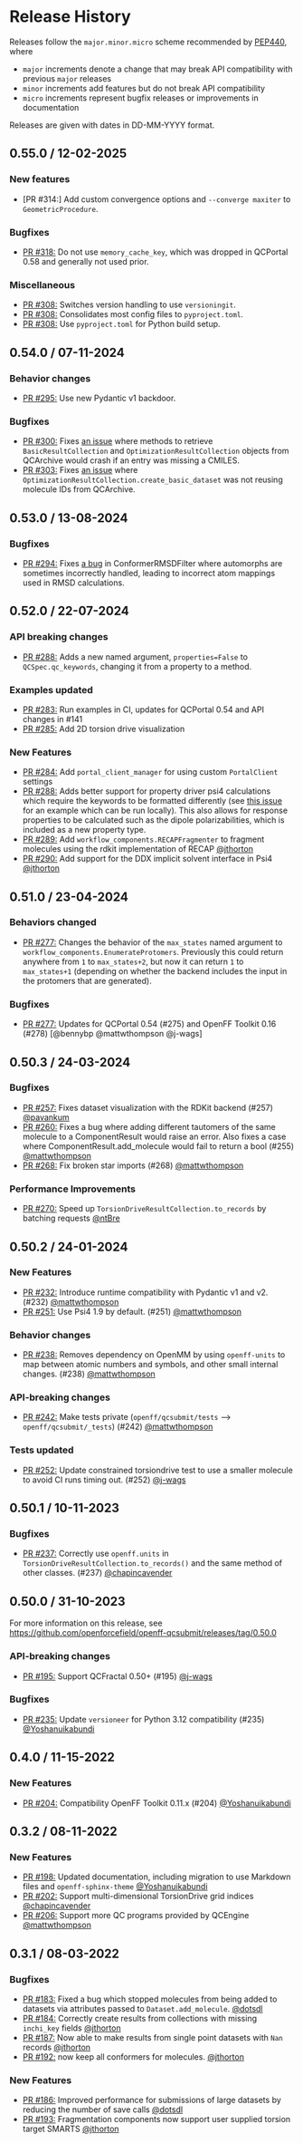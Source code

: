 # Release History

Releases follow the ``major.minor.micro`` scheme recommended by
[PEP440](https://www.python.org/dev/peps/pep-0440/#final-releases), where

* `major` increments denote a change that may break API compatibility with previous `major` releases
* `minor` increments add features but do not break API compatibility
* `micro` increments represent bugfix releases or improvements in documentation

Releases are given with dates in DD-MM-YYYY format.

<!--## Version / Date DD-MM-YYYY -->

## 0.55.0 / 12-02-2025

### New features
* [PR #314:] Add custom convergence options and `--converge maxiter` to `GeometricProcedure`.

### Bugfixes
* [PR #318:] Do not use `memory_cache_key`, which was dropped in QCPortal 0.58 and generally not used prior.

### Miscellaneous
* [PR #308:] Switches version handling to use `versioningit`.
* [PR #308:] Consolidates most config files to `pyproject.toml`.
* [PR #308:] Use `pyproject.toml` for Python build setup.

## 0.54.0 / 07-11-2024

### Behavior changes
- [PR #295:] Use new Pydantic v1 backdoor.

### Bugfixes
* [PR #300:] Fixes [an issue](https://github.com/openforcefield/openff-qcsubmit/issues/299) where methods to retrieve `BasicResultCollection` and `OptimizationResultCollection` objects from QCArchive would crash if an entry was missing a CMILES.
* [PR #303:] Fixes [an issue](https://github.com/openforcefield/openff-qcsubmit/issues/297) where `OptimizationResultCollection.create_basic_dataset` was not reusing molecule IDs from QCArchive.



## 0.53.0 / 13-08-2024

### Bugfixes
* [PR #294:] Fixes [a bug](https://github.com/openforcefield/openff-qcsubmit/issues/223) in ConformerRMSDFilter where automorphs are sometimes incorrectly handled, leading to incorrect atom mappings used in RMSD calculations.  


## 0.52.0 / 22-07-2024

### API breaking changes
* [PR #288:] Adds a new named argument, `properties=False` to `QCSpec.qc_keywords`, changing it from a property to a method. 

### Examples updated

* [PR #283:] Run examples in CI, updates for QCPortal 0.54 and API changes in #141
* [PR #285:] Add 2D torsion drive visualization

### New Features

* [PR #284:] Add `portal_client_manager` for using custom `PortalClient` settings
* [PR #288:] Adds better support for property driver psi4 calculations which require the keywords to be formatted differently (see [this issue](https://github.com/psi4/psi4/issues/3129) for an example which can be run locally). This also allows for response properties to be calculated such as the dipole polarizabilities, which is included as a new property type.
* [PR #289:] Add `workflow_components.RECAPFragmenter` to fragment molecules using the rdkit implementation of RECAP [@jthorton]
* [PR #290:] Add support for the DDX implicit solvent interface in Psi4 [@jthorton]

## 0.51.0 / 23-04-2024

### Behaviors changed

* [PR #277:] Changes the behavior of the `max_states` named argument to `workflow_components.EnumerateProtomers`. Previously this could return anywhere from `1` to `max_states+2`, but now it can return `1` to `max_states+1` (depending on whether the backend includes the input in the protomers that are generated).  

### Bugfixes

* [PR #277:] Updates for QCPortal 0.54 (#275) and OpenFF Toolkit 0.16 (#278) [@bennybp @mattwthompson @j-wags]


## 0.50.3 / 24-03-2024

### Bugfixes

* [PR #257:] Fixes dataset visualization with the RDKit backend (#257) [@pavankum]
* [PR #260:] Fixes a bug where adding different tautomers of the same molecule to a ComponentResult would raise an error. Also fixes a case where ComponentResult.add_molecule would fail to return a bool  (#255) [@mattwthompson]
* [PR #268:] Fix broken star imports (#268) [@mattwthompson]

### Performance Improvements

* [PR #270:] Speed up `TorsionDriveResultCollection.to_records` by batching requests [@ntBre]

## 0.50.2 / 24-01-2024

### New Features

* [PR #232:] Introduce runtime compatibility with Pydantic v1 and v2. (#232) [@mattwthompson]
* [PR #251:] Use Psi4 1.9 by default. (#251) [@mattwthompson]

### Behavior changes

* [PR #238:] Removes dependency on OpenMM by using `openff-units` to map between atomic numbers and symbols, and other small internal changes. (#238) [@mattwthompson]

### API-breaking changes

* [PR #242:] Make tests private (`openff/qcsubmit/tests` --> `openff/qcsubmit/_tests`) (#242) [@mattwthompson]

### Tests updated

* [PR #252:] Update constrained torsiondrive test to use a smaller molecule to avoid CI runs timing out. (#252) [@j-wags]

## 0.50.1 / 10-11-2023

### Bugfixes

* [PR #237:] Correctly use `openff.units` in `TorsionDriveResultCollection.to_records()` and the same method of other classes. (#237) [@chapincavender]

## 0.50.0 / 31-10-2023

For more information on this release, see https://github.com/openforcefield/openff-qcsubmit/releases/tag/0.50.0

### API-breaking changes

* [PR #195:] Support QCFractal 0.50+ (#195) [@j-wags]

### Bugfixes

* [PR #235:] Update `versioneer` for Python 3.12 compatibility (#235) [@Yoshanuikabundi]

## 0.4.0 / 11-15-2022

### New Features

* [PR #204:] Compatibility OpenFF Toolkit 0.11.x (#204) [@Yoshanuikabundi]


## 0.3.2 / 08-11-2022

### New Features

* [PR #198:] Updated documentation, including migration to use Markdown files and `openff-sphinx-theme` [@Yoshanuikabundi]
* [PR #202:] Support multi-dimensional TorsionDrive grid indices [@chapincavender]
* [PR #206:] Support more QC programs provided by QCEngine [@mattwthompson]


## 0.3.1 / 08-03-2022

### Bugfixes

* [PR #183:] Fixed a bug which stopped molecules from being added to datasets via attributes passed to `Dataset.add_molecule`. [@dotsdl]
* [PR #184:] Correctly create results from collections with missing `inchi_key` fields [@jthorton]
* [PR #187:] Now able to make results from single point datasets with `Nan` records [@jthorton]
* [PR #192:] now keep all conformers for molecules. [@jthorton]

### New Features

* [PR #186:] Improved performance for submissions of large datasets by reducing the number of save calls [@dotsdl]
* [PR #193:] Fragmentation components now support user supplied torsion target SMARTS [@jthorton]

[PR #183:]: https://github.com/openforcefield/openff-qcsubmit/pull/183
[PR #184:]: https://github.com/openforcefield/openff-qcsubmit/pull/184
[PR #186:]: https://github.com/openforcefield/openff-qcsubmit/pull/186
[PR #187:]: https://github.com/openforcefield/openff-qcsubmit/pull/187
[PR #192:]: https://github.com/openforcefield/openff-qcsubmit/pull/192
[PR #193:]: https://github.com/openforcefield/openff-qcsubmit/pull/193
[PR #195:]: https://github.com/openforcefield/openff-qcsubmit/pull/195
[PR #198:]: https://github.com/openforcefield/openff-qcsubmit/pull/198
[PR #202:]: https://github.com/openforcefield/openff-qcsubmit/pull/202
[PR #204:]: https://github.com/openforcefield/openff-qcsubmit/pull/204
[PR #206:]: https://github.com/openforcefield/openff-qcsubmit/pull/206
[PR #232:]: https://github.com/openforcefield/openff-qcsubmit/pull/232
[PR #235:]: https://github.com/openforcefield/openff-qcsubmit/pull/235
[PR #237:]: https://github.com/openforcefield/openff-qcsubmit/pull/237
[PR #238:]: https://github.com/openforcefield/openff-qcsubmit/pull/238
[PR #242:]: https://github.com/openforcefield/openff-qcsubmit/pull/242
[PR #251:]: https://github.com/openforcefield/openff-qcsubmit/pull/251
[PR #252:]: https://github.com/openforcefield/openff-qcsubmit/pull/252
[PR #257:]: https://github.com/openforcefield/openff-qcsubmit/pull/257
[PR #260:]: https://github.com/openforcefield/openff-qcsubmit/pull/260
[PR #268:]: https://github.com/openforcefield/openff-qcsubmit/pull/268
[PR #270:]: https://github.com/openforcefield/openff-qcsubmit/pull/270
[PR #277:]: https://github.com/openforcefield/openff-qcsubmit/pull/277
[PR #283:]: https://github.com/openforcefield/openff-qcsubmit/pull/283
[PR #284:]: https://github.com/openforcefield/openff-qcsubmit/pull/284
[PR #285:]: https://github.com/openforcefield/openff-qcsubmit/pull/285
[PR #288:]: https://github.com/openforcefield/openff-qcsubmit/pull/288
[PR #289:]: https://github.com/openforcefield/openff-qcsubmit/pull/289
[PR #290:]: https://github.com/openforcefield/openff-qcsubmit/pull/290
[PR #294:]: https://github.com/openforcefield/openff-qcsubmit/pull/294
[PR #295:]: https://github.com/openforcefield/openff-qcsubmit/pull/295
[PR #300:]: https://github.com/openforcefield/openff-qcsubmit/pull/300
[PR #303:]: https://github.com/openforcefield/openff-qcsubmit/pull/303
[PR #308:]: https://github.com/openforcefield/openff-qcsubmit/pull/308
[PR #318:]: https://github.com/openforcefield/openff-qcsubmit/pull/318

[@jthorton]: https://github.com/jthorton
[@dotsdl]: https://github.com/dotsdl
[@Yoshanuikabundi]: https://github.com/Yoshanuikabundi
[@mattwthompson]: https://github.com/mattwthompson
[@chapincavender]: https://github.com/chapincavender
[@j-wags]: https://github.com/j-wags
[@pavankum]: https://github.com/pavankum
[@ntBre]: https://github.com/ntBre
